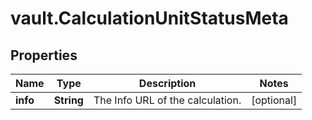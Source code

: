 # vault.CalculationUnitStatusMeta

## Properties

Name | Type | Description | Notes
------------ | ------------- | ------------- | -------------
**info** | **String** | The Info URL of the calculation. | [optional] 



